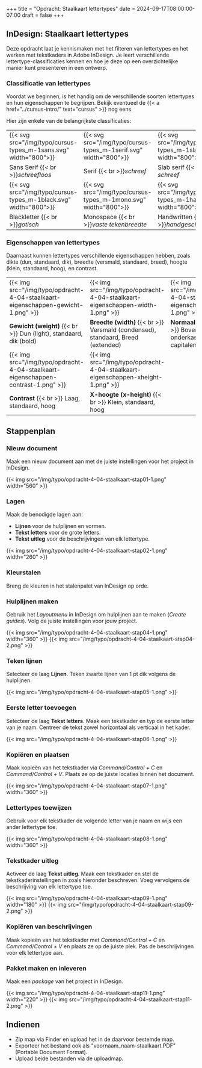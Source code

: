 +++
title = "Opdracht: Staalkaart lettertypes"
date = 2024-09-17T08:00:00-07:00
draft = false
+++

## InDesign: Staalkaart lettertypes

Deze opdracht laat je kennismaken met het filteren van lettertypes en het werken met tekstkaders in Adobe InDesign. Je leert verschillende lettertype-classificaties kennen en hoe je deze op een overzichtelijke manier kunt presenteren in een ontwerp.

### Classificatie van lettertypes

Voordat we beginnen, is het handig om de verschillende soorten lettertypes en hun eigenschappen te begrijpen. Bekijk eventueel de {{< a href="../cursus-intro/" text="cursus" >}} nog eens.

Hier zijn enkele van de belangrijkste classificaties:

|   |   |   |   |
|---|---|---|---|
|{{< svg src="/img/typo/cursus-types_m-1sans.svg" width="800">}}|{{< svg src="/img/typo/cursus-types_m-1serif.svg" width="800">}}|{{< svg src="/img/typo/cursus-types_m-1slab.svg" width="800">}}|{{< svg src="/img/typo/cursus-types_m-1script.svg" width="800">}}|
| Sans Serif {{< br >}}*schreefloos* | Serif {{< br >}}*schreef* | Slab serif {{< br >}}*blok schreef* | Script {{< br >}}*kalligrafisch* |
|{{< svg src="/img/typo/cursus-types_m-1black.svg" width="800">}}|{{< svg src="/img/typo/cursus-types_m-1mono.svg" width="800">}}|{{< svg src="/img/typo/cursus-types_m-1hand.svg" width="800">}}|{{< svg src="/img/typo/cursus-types_m-1display.svg" width="800">}}|
| Blackletter {{< br >}}*gotisch* | Monospace {{< br >}}*vaste tekenbreedte* | Handwritten {{< br >}}*handgeschreven* | Display {{< br >}}*decoratief* |

### Eigenschappen van lettertypes

Daarnaast kunnen lettertypes verschillende eigenschappen hebben, zoals dikte (dun, standaard, dik), breedte (versmald, standaard, breed), hoogte (klein, standaard, hoog), en contrast.

|   |   |   |
|---|---|---|
| {{< img src="/img/typo/opdracht-4-04-staalkaart-eigenschappen-gewicht-1.png" >}} |{{< img src="/img/typo/opdracht-4-04-staalkaart-eigenschappen-width-1.png" >}} | {{< img src="/img/typo/opdracht-4-04-staalkaart-eigenschappen-caps-1.png" >}} |
| **Gewicht (weight)** {{< br >}} Dun (light), standaard, dik (bold) | **Breedte (width)** {{< br >}} Versmald (condensed), standaard, Breed (extended) | **Normaal of caps** {{< br >}} Boven- en onderkasten, alleen capitalen | |
| {{< img src="/img/typo/opdracht-4-04-staalkaart-eigenschappen-contrast-1.png" >}} | {{< img src="/img/typo/opdracht-4-04-staalkaart-eigenschappen-xheight-1.png" >}} |
| **Contrast** {{< br >}} Laag, standaard, hoog | **X-hoogte (x-height)** {{< br >}} Klein, standaard, hoog |

## Stappenplan

### Nieuw document
Maak een nieuw document aan met de juiste instellingen voor het project in InDesign.

{{< img src="/img/typo/opdracht-4-04-staalkaart-stap01-1.png" width="560" >}}

### Lagen
Maak de benodigde lagen aan:
- **Lijnen** voor de hulplijnen en vormen.
- **Tekst letters** voor de grote letters.
- **Tekst uitleg** voor de beschrijvingen van elk lettertype.

{{< img src="/img/typo/opdracht-4-04-staalkaart-stap02-1.png" width="260" >}}

### Kleurstalen
Breng de kleuren in het stalenpalet van InDesign op orde.

### Hulplijnen maken
Gebruik het *Layoutmenu* in InDesign om hulplijnen aan te maken (*Create guides*). Volg de juiste instellingen voor jouw project.

{{< img src="/img/typo/opdracht-4-04-staalkaart-stap04-1.png" width="360" >}}
{{< img src="/img/typo/opdracht-4-04-staalkaart-stap04-2.png" >}}

### Teken lijnen
Selecteer de laag **Lijnen**. Teken zwarte lijnen van 1 pt dik volgens de hulplijnen.

{{< img src="/img/typo/opdracht-4-04-staalkaart-stap05-1.png" >}}

### Eerste letter toevoegen
Selecteer de laag **Tekst letters**. Maak een tekstkader en typ de eerste letter van je naam. Centreer de tekst zowel horizontaal als verticaal in het kader.

{{< img src="/img/typo/opdracht-4-04-staalkaart-stap06-1.png" >}}

### Kopiëren en plaatsen
Maak kopieën van het tekstkader via *Command/Control + C* en *Command/Control + V*. Plaats ze op de juiste locaties binnen het document.

{{< img src="/img/typo/opdracht-4-04-staalkaart-stap07-1.png" width="360" >}}

### Lettertypes toewijzen
Gebruik voor elk tekstkader de volgende letter van je naam en wijs een ander lettertype toe.

{{< img src="/img/typo/opdracht-4-04-staalkaart-stap08-1.png" width="360" >}}

### Tekstkader uitleg
Activeer de laag **Tekst uitleg**. Maak een tekstkader en stel de tekstkaderinstellingen in zoals hieronder beschreven. Voeg vervolgens de beschrijving van elk lettertype toe.

{{< img src="/img/typo/opdracht-4-04-staalkaart-stap09-1.png" width="180" >}}
{{< img src="/img/typo/opdracht-4-04-staalkaart-stap09-2.png" >}}

### Kopiëren van beschrijvingen
Maak kopieën van het tekstkader met *Command/Control + C* en *Command/Control + V* en plaats ze op de juiste plek. Pas de beschrijvingen voor elk lettertype aan.

### Pakket maken en inleveren
Maak een *package* van het project in InDesign. 

{{< img src="/img/typo/opdracht-4-04-staalkaart-stap11-1.png" width="220" >}}
{{< img src="/img/typo/opdracht-4-04-staalkaart-stap11-2.png" >}}

## Indienen
- Zip map via Finder en upload het in de daarvoor bestemde map.
- Exporteer het bestand ook als "voornaam_naam-staalkaart.PDF" (Portable Document Format).
- Upload beide bestanden via de uploadmap.